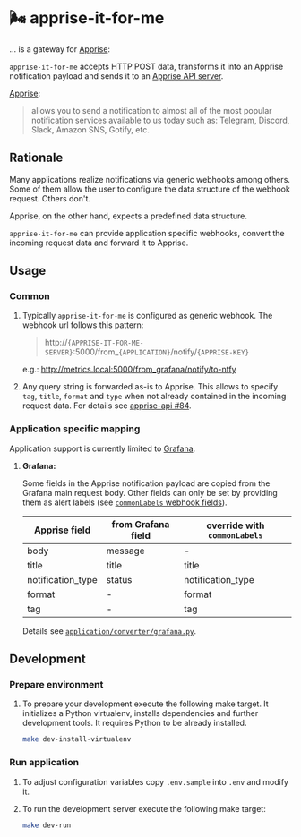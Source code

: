 # 🌬 apprise-it-for-me

... is a gateway for [Apprise](https://github.com/caronc/apprise):

`apprise-it-for-me` accepts HTTP POST data, transforms it into an Apprise notification payload and sends it to an [Apprise API server](https://github.com/caronc/apprise-api/).

[Apprise](https://github.com/caronc/apprise):
> allows you to send a notification to almost all of the most popular notification services available to us today such as: Telegram, Discord, Slack, Amazon SNS, Gotify, etc.

## Rationale

Many applications realize notifications via generic webhooks among others.
Some of them allow the user to configure the data structure of the webhook request.
Others don't.

Apprise, on the other hand, expects a predefined data structure.

`apprise-it-for-me` can provide application specific webhooks, convert the incoming request data and forward it to Apprise.

## Usage

### Common

1. Typically `apprise-it-for-me` is configured as generic webhook.
   The webhook url follows this pattern:

   > http://`{APPRISE-IT-FOR-ME-SERVER}`:5000/from_`{APPLICATION}`/notify/`{APPRISE-KEY}`

   e.g.: http://metrics.local:5000/from_grafana/notify/to-ntfy

2. Any query string is forwarded as-is to Apprise.
   This allows to specify `tag`, `title`, `format` and `type` when not already contained in the incoming request data.
   For details see [apprise-api #84](https://github.com/caronc/apprise-api/pull/84).

### Application specific mapping

Application support is currently limited to [Grafana](https://github.com/grafana/grafana).

1. **Grafana:**

   Some fields in the Apprise notification payload are copied from the Grafana main request body.
   Other fields can only be set by providing them as alert labels (see [`commonLabels` webhook fields](https://grafana.com/docs/grafana/latest/alerting/manage-notifications/webhook-notifier/)).

   |Apprise field     |from Grafana field |override with `commonLabels`
   |-                 |-                  |-
   |body              |message            |-
   |title             |title              |title
   |notification_type |status             |notification_type
   |format            |-                  |format
   |tag               |-                  |tag

   Details see [`application/converter/grafana.py`](application/converter/grafana.py).

## Development

### Prepare environment

1. To prepare your development execute the following make target.
   It initializes a Python virtualenv, installs dependencies and further development tools.
   It requires Python to be already installed.

   ```bash
   make dev-install-virtualenv
   ```

### Run application

1. To adjust configuration variables copy `.env.sample` into `.env` and modify it.

1. To run the development server execute the following make target:

   ```bash
   make dev-run
   ```
